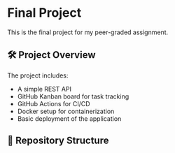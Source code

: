 # Final Project

This is the final project for my peer-graded assignment.

## 🛠 Project Overview

The project includes:
- A simple REST API
- GitHub Kanban board for task tracking
- GitHub Actions for CI/CD
- Docker setup for containerization
- Basic deployment of the application

## 📂 Repository Structure


